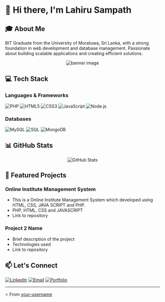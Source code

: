# 👋 Hi there, I'm Lahiru Sampath

## 🎓 About Me
BIT Graduate from the University of Moratuwa, Sri Lanka, with a strong foundation in web development and database management. Passionate about building scalable applications and creating efficient solutions.

<div align="center">
  <img src="/api/placeholder/800/200" alt="banner image">
</div>

## 💻 Tech Stack
### Languages & Frameworks
![PHP](https://img.shields.io/badge/-PHP-777BB4?style=flat&logo=php&logoColor=white)
![HTML5](https://img.shields.io/badge/-HTML5-E34F26?style=flat&logo=html5&logoColor=white)
![CSS3](https://img.shields.io/badge/-CSS3-1572B6?style=flat&logo=css3&logoColor=white)
![JavaScript](https://img.shields.io/badge/-JavaScript-F7DF1E?style=flat&logo=javascript&logoColor=black)
![Node.js](https://img.shields.io/badge/-Node.js-339933?style=flat&logo=node.js&logoColor=white)

### Databases
![MySQL](https://img.shields.io/badge/-MySQL-4479A1?style=flat&logo=mysql&logoColor=white)
![SQL](https://img.shields.io/badge/-SQL-CC2927?style=flat&logo=microsoft-sql-server&logoColor=white)
![MongoDB](https://img.shields.io/badge/-MongoDB-47A248?style=flat&logo=mongodb&logoColor=white)

## 📊 GitHub Stats
<div align="center">
  <img src="https://github-readme-stats.vercel.app/api?username=LSAbeysekara&show_icons=true&theme=tokyonight" alt="GitHub Stats" />
</div>

## 🌟 Featured Projects
### Online Institute Management System
- This is a Online Institute Management System which developed using HTML, CSS, JAVA SCRIPT and PHP.
- PHP, HTML, CSS and JAVASCRIPT
- Link to repository

### Project 2 Name
- Brief description of the project
- Technologies used
- Link to repository

## 📫 Let's Connect
[![LinkedIn](https://img.shields.io/badge/-LinkedIn-0077B5?style=flat&logo=linkedin)](YOUR_LINKEDIN_URL)
[![Email](https://img.shields.io/badge/-Email-D14836?style=flat&logo=gmail&logoColor=white)](mailto:YOUR_EMAIL)
[![Portfolio](https://img.shields.io/badge/-Portfolio-000000?style=flat&logo=firefox&logoColor=white)](YOUR_PORTFOLIO_URL)

---
⭐️ From [your-username](https://github.com/your-username)
